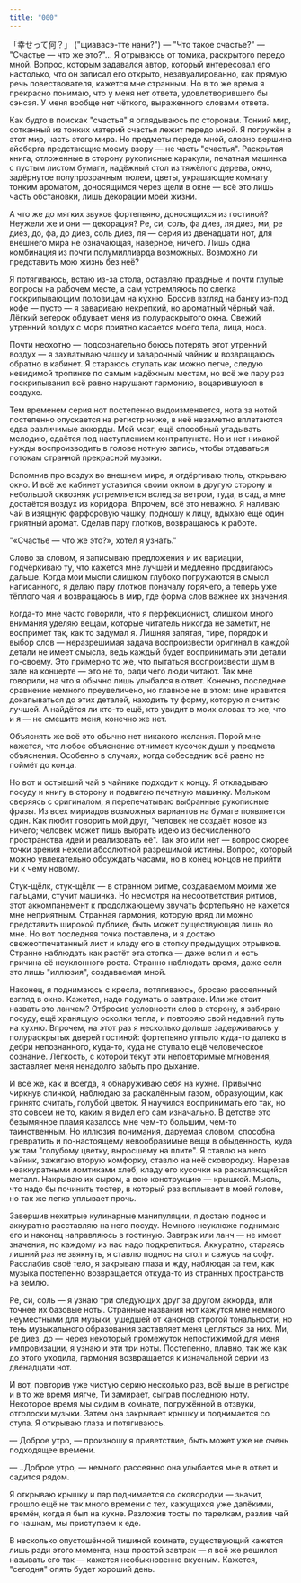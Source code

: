 ```yaml
---
title: "000"
---
```


「幸せって何？」 ("щиавасэ-тте нани?") — "Что такое счастье?" — "Счастье — что
же это?"... Я отрываюсь от томика, раскрытого передо мной. Вопрос, которым
задавался автор, который интересовал его настолько, что он записал его открыто,
незавуалированно, как прямую речь повествователя, кажется мне странным. Но в то
же время я прекрасно понимаю, что у меня нет ответа, удовлетворившего бы
сэнсэя. У меня вообще нет чёткого, выраженного словами ответа.

Как будто в поисках "счастья" я оглядываюсь по сторонам. Тонкий мир, сотканный
из тонких материй счастья лежит передо мной. Я погружён в этот мир, часть этого
мира. Но предметы передо мной, словно вершина айсберга предстающие моему взору —
не часть "счастья". Раскрытая книга, отложенные в сторону рукописные каракули,
печатная машинка с пустым листом бумаги, надёжный стол из тяжёлого дерева, окно,
задёрнутое полупрозрачным тюлем, цветы, украшающие комнату тонким ароматом,
доносящимся через щели в окне — всё это лишь часть обстановки, лишь декорации
моей жизни.

А что же до мягких звуков фортепьяно, доносящихся из гостиной? Неужели же и они
— декорация? Ре, си, соль, фа диез, ля диез, ми, ре диез, до, фа, до диез, соль
диез, ля — серия из двенадцати нот, для внешнего мира не означающая, наверное,
ничего. Лишь одна комбинация из почти полумиллиарда возможных. Возможно ли
представить мою жизнь без неё?

Я потягиваюсь, встаю из-за стола, оставляю праздные и почти глупые вопросы на
рабочем месте, а сам устремляюсь по слегка поскрипывающим половицам на
кухню. Бросив взгляд на банку из-под кофе — пусто — я завариваю некрепкий, но
ароматный чёрный чай. Лёгкий ветерок обдувает меня из полураскрытого
окна. Свежий утренний воздух с моря приятно касается моего тела, лица, носа.

Почти неохотно — подсознательно боюсь потерять этот утренний воздух — я
захватываю чашку и заварочный чайник и возвращаюсь обратно в кабинет. Я стараюсь
ступать как можно легче, следую невидимой тропинке по самым надёжным местам, но
всё же пару раз поскрипывания всё равно нарушают гармонию, воцарившуюся в
воздухе.

Тем временем серия нот постепенно видоизменяется, нота за нотой постепенно
опускается на регистр ниже, в неё незаметно вплетаются едва различимые
аккорды. Мой мозг, ещё способный угадывать мелодию, сдаётся под наступлением
контрапункта. Но и нет никакой нужды воспроизводить в голове нотную запись,
чтобы отдаваться потокам странной прекрасной музыки.

Вспомнив про воздух во внешнем мире, я отдёргиваю тюль, открываю окно. И всё же
кабинет уставился своим окном в другую сторону и небольшой сквозняк устремляется
вслед за ветром, туда, в сад, а мне достаётся воздух из коридора. Впрочем, всё
это неважно. Я наливаю чай в изящную фарфоровую чашку, подношу к лицу, вдыхаю
ещё один приятный аромат. Сделав пару глотков, возвращаюсь к работе.

"«Счастье — что же это?», хотел я узнать."

Слово за словом, я записываю предложения и их вариации, подчёркиваю ту, что
кажется мне лучшей и медленно продвигаюсь дальше. Когда мои мысли слишком
глубоко погружаются в смысл написанного, я делаю пару глотков поначалу горячего,
а теперь уже тёплого чая и возвращаюсь в мир, где форма слов важнее их значения.

Когда-то мне часто говорили, что я перфекционист, слишком много внимания уделяю
вещам, которые читатель никогда не заметит, не воспримет так, как то задумал
я. Лишняя запятая, тире, порядок и выбор слов — неразрешимая задача
воспроизвести оригинал в каждой детали не имеет смысла, ведь каждый будет
воспринимать эти детали по-своему. Это примерно то же, что пытаться
воспроизвести шум в зале на концерте — это не то, ради чего люди читают. Так мне
говорили, на что я обычно лишь улыбался в ответ. Конечно, последнее сравнение
немного преувеличено, но главное не в этом: мне нравится докапываться до этих
деталей, находить ту форму, которую я считаю лучшей. А найдётся ли кто-то ещё,
кто увидит в моих словах то же, что и я — не смешите меня, конечно же нет.

Объяснять же всё это обычно нет никакого желания. Порой мне кажется, что любое
объяснение отнимает кусочек души у предмета объяснения. Особенно в случаях,
когда собеседник всё равно не поймёт до конца.

Но вот и остывший чай в чайнике подходит к концу. Я откладываю посуду и книгу в
сторону и подвигаю печатную машинку. Мельком сверяясь с оригиналом, я
перепечатываю выбранные рукописные фразы. Из всех мириадов возможных вариантов
на бумаге появляется один. Как любит говорить мой друг, "человек не создаёт
новое из ничего; человек может лишь выбрать идею из бесчисленного пространства
идей и реализовать её". Так это или нет — вопрос скорее точки зрения нежели
абсолютной разрешимой истины. Вопрос, который можно увлекательно обсуждать
часами, но в конец концов не прийти ни к чему новому.

Стук-щёлк, стук-щёлк — в странном ритме, создаваемом моими же пальцами, стучит
машинка. Но несмотря на несоответствия ритмов, этот аккомпанемент к
продолжающему звучать фортепьяно не кажется мне неприятным. Странная гармония,
которую вряд ли можно представить широкой публике, быть может существующая лишь
во мне. Но вот последняя точка поставлена, и я достаю свежеотпечатанный лист и
кладу его в стопку предыдущих отрывков. Странно наблюдать как растёт эта стопка
— даже если я и есть причина её неуклонного роста. Странно наблюдать время, даже
если это лишь "иллюзия", создаваемая мной.

Наконец, я поднимаюсь с кресла, потягиваюсь, бросаю рассеянный взгляд в
окно. Кажется, надо подумать о завтраке. Или же стоит назвать это ланчем?
Отбросив условности слов в сторону, я забираю посуду, ещё хранящую осколки
тепла, и повторяю свой недавний путь на кухню. Впрочем, на этот раз я несколько
дольше задерживаюсь у полураскрытых дверей гостиной: фортепьяно уплыло куда-то
далеко в дебри непознанного, куда-то, куда не ступало ещё человеческое
сознание. Лёгкость, с которой текут эти неповторимые мгновения, заставляет меня
ненадолго забыть про дыхание.

И всё же, как и всегда, я обнаруживаю себя на кухне. Привычно чиркнув спичкой,
наблюдаю за раскалённым газом, образующим, как принято считать, голубой
цветок. Я научился воспринимать его так, но это совсем не то, каким я видел его
сам изначально. В детстве это безымянное пламя казалось мне чем-то большим,
чем-то таинственным. Но иллюзия понимания, даруемая словом, способна превратить
и по-настоящему невообразимые вещи в обыденность, куда уж там "голубому цветку,
выросшему на плите". Я ставлю на него чайник, зажигаю вторую комфорку, ставлю на
неё сковородку. Нарезав неаккуратными ломтиками хлеб, кладу его кусочки на
раскаляющийся металл. Накрываю их сыром, а всю конструкцию — крышкой. Мысль, что
надо бы починить тостер, в который раз всплывает в моей голове, но так же легко
уплывает прочь.

Завершив нехитрые кулинарные манипуляции, я достаю поднос и аккуратно расставляю
на него посуду. Немного неуклюже поднимаю его и наконец направляюсь в
гостиную. Завтрак или ланч — не имеет значения, но каждому из нас надо
подкрепиться. Аккуратно, стараясь лишний раз не звякнуть, я ставлю поднос на
стол и сажусь на софу. Расслабив своё тело, я закрываю глаза и жду, наблюдая за
тем, как музыка постепенно возвращается откуда-то из странных пространств на
землю.

Ре, си, соль — я узнаю три следующих друг за другом аккорда, или точнее их
базовые ноты. Странные названия нот кажутся мне немного неуместными для музыки,
ушедшей от канонов строгой тональности, но тень музыкального образования
заставляет меня цепляться за них. Ми, ре диез, до — через некоторый промежуток
непостижимой для меня импровизации, я узнаю и эти три ноты. Постепенно, плавно,
так же как до этого уходила, гармония возвращается к изначальной серии из
двенадцати нот.

И вот, повторив уже чистую серию несколько раз, всё выше в регистре и в то же
время мягче, Ти замирает, сыграв последнюю ноту. Некоторое время мы сидим в
комнате, погружённой в отзвуки, отголоски музыки. Затем она закрывает крышку и
поднимается со стула. Я открываю глаза и потягиваюсь.

— Доброе утро, — произношу я приветствие, быть может уже не очень подходящее
времени.

— ..Доброе утро, — немного рассеянно она улыбается мне в ответ и садится рядом.

Я открываю крышку и пар поднимается со сковородки — значит, прошло ещё не так
много времени с тех, кажущихся уже далёкими, времён, когда я был на
кухне. Разложив тосты по тарелкам, разлив чай по чашкам, мы приступаем к еде.

В несколько опустошённой тишиной комнате, существующий кажется лишь ради этого
момента, наш простой завтрак — я всё же решился называть его так — кажется
необыкновенно вкусным. Кажется, "сегодня" опять будет хороший день.
